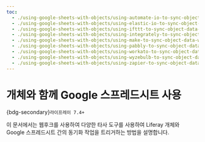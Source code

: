 ```yaml
---
toc:
  - ./using-google-sheets-with-objects/using-automate-io-to-sync-object-data-with-google-sheets.md
  - ./using-google-sheets-with-objects/using-elastic-io-to-sync-object-data-with-google-sheets.md
  - ./using-google-sheets-with-objects/using-ifttt-to-sync-object-data-with-google-sheets.md
  - ./using-google-sheets-with-objects/using-integrately-to-sync-object-data-with-google-sheets.md
  - ./using-google-sheets-with-objects/using-make-to-sync-object-data-with-google-sheets.md
  - ./using-google-sheets-with-objects/using-pabbly-to-sync-object-data-with-google-sheets.md
  - ./using-google-sheets-with-objects/using-workato-to-sync-object-data-with-google-sheets.md
  - ./using-google-sheets-with-objects/using-wyzebulb-to-sync-object-data-with-google-sheets.md
  - ./using-google-sheets-with-objects/using-zapier-to-sync-object-data-with-google-sheets.md
---
```

# 개체와 함께 Google 스프레드시트 사용

{bdg-secondary}`라이프레이 7.4+`

이 문서에서는 웹후크를 사용하여 다양한 타사 도구를 사용하여 Liferay 개체와 Google 스프레드시트 간의 동기화 작업을 트리거하는 방법을 설명합니다.

